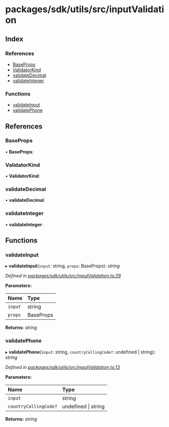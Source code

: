 # packages/sdk/utils/src/inputValidation

## Index

### References

* [BaseProps](_packages_sdk_utils_src_inputvalidation_.md#baseprops)
* [ValidatorKind](_packages_sdk_utils_src_inputvalidation_.md#validatorkind)
* [validateDecimal](_packages_sdk_utils_src_inputvalidation_.md#validatedecimal)
* [validateInteger](_packages_sdk_utils_src_inputvalidation_.md#validateinteger)

### Functions

* [validateInput](_packages_sdk_utils_src_inputvalidation_.md#validateinput)
* [validatePhone](_packages_sdk_utils_src_inputvalidation_.md#validatephone)

## References

### BaseProps

• **BaseProps**:

### ValidatorKind

• **ValidatorKind**:

### validateDecimal

• **validateDecimal**:

### validateInteger

• **validateInteger**:

## Functions

### validateInput

▸ **validateInput**\(`input`: string, `props`: BaseProps\): _string_

_Defined in_ [_packages/sdk/utils/src/inputValidation.ts:29_](https://github.com/celo-org/celo-monorepo/blob/master/packages/sdk/utils/src/inputValidation.ts#L29)

**Parameters:**

| Name | Type |
| :--- | :--- |
| `input` | string |
| `props` | BaseProps |

**Returns:** _string_

### validatePhone

▸ **validatePhone**\(`input`: string, `countryCallingCode?`: undefined \| string\): _string_

_Defined in_ [_packages/sdk/utils/src/inputValidation.ts:13_](https://github.com/celo-org/celo-monorepo/blob/master/packages/sdk/utils/src/inputValidation.ts#L13)

**Parameters:**

| Name | Type |
| :--- | :--- |
| `input` | string |
| `countryCallingCode?` | undefined \| string |

**Returns:** _string_

